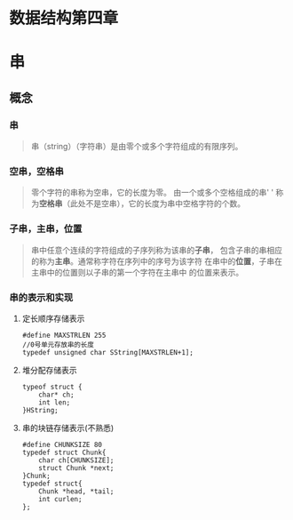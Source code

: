 # 数据结构第四章
# 串
## 概念
### 串
> 串（string）（字符串）是由零个或多个字符组成的有限序列。

### 空串，空格串
> 零个字符的串称为空串，它的长度为零。 由一个或多个空格组成的串' '
称为**空格串**（此处不是空串），它的长度为串中空格字符的个数。

### 子串，主串，位置
> 串中任意个连续的字符组成的子序列称为该串的**子串**，
包含子串的串相应的称为**主串**。通常称字符在序列中的序号为该字符
在串中的**位置**，子串在主串中的位置则以子串的第一个字符在主串中
的位置来表示。

### 串的表示和实现
1. 定长顺序存储表示
    ```$xslt
    #define MAXSTRLEN 255
    //0号单元存放串的长度
    typedef unsigned char SString[MAXSTRLEN+1];
    ```
2. 堆分配存储表示
    ```
    typeof struct {
        char* ch;
        int len;
    }HString;
    ```
3. 串的块链存储表示(不熟悉)
    ```
    #define CHUNKSIZE 80
    typedef struct Chunk{
        char ch[CHUNKSIZE];
        struct Chunk *next;
    }Chunk;
    typedef struct{
        Chunk *head, *tail;
        int curlen;
    };
    ```